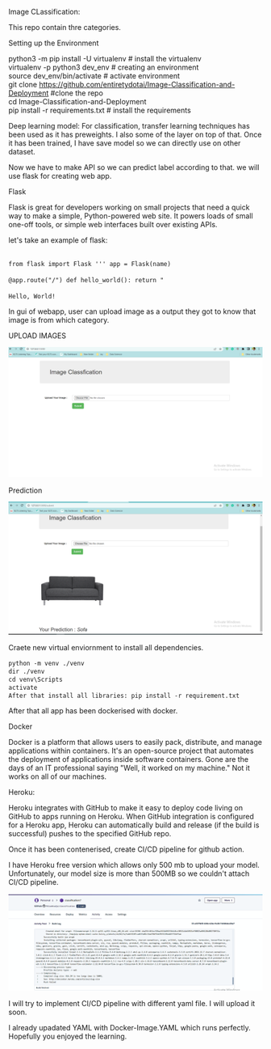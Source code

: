 Image CLassification:

This repo contain thre categories.

Setting up the Environment

python3 -m pip install -U virtualenv # install the virtualenv </br>
virtualenv -p python3 dev_env # creating an environment </br>
source dev_env/bin/activate # activate environment </br>
git clone https://github.com/entiretydotai/Image-Classification-and-Deployment #clone the repo</br>
cd Image-Classification-and-Deployment </br>
pip install -r requirements.txt # install the requirements </br>

Deep learning model: For classification, transfer learning techniques has been used as it has preweights. I also some of the layer on top of that. Once it has been trained, I have save model so we can directly use on other dataset.

Now we have to make API so we can predict label according to that. we will use flask for creating web app.

Flask

Flask is great for developers working on small projects that need a quick way to make a simple, Python-powered web site. It powers loads of small one-off tools, or simple web interfaces built over existing APIs.

let's take an example of flask:

```

from flask import Flask ''' app = Flask(name)

@app.route("/") def hello_world(): return "

Hello, World!

```

In gui of webapp, user can upload image as a output they got to know that image is from which category.

UPLOAD IMAGES

![upload image](https://github.com/Milanbhadja/classification/blob/main/static/upload_image.png)

Prediction

![predicted result](https://github.com/Milanbhadja/classification/blob/main/static/prediction%20image.png)

Craete new virtual enviornment to install all dependencies.

```
python -m venv ./venv 
dir ./venv
cd venv\Scripts
activate
After that install all libraries: pip install -r requirement.txt
```

After that all app has been dockerised with docker.

Docker

Docker is a platform that allows users to easily pack, distribute, and manage applications within containers. It's an open-source project that automates the deployment of applications inside software containers. Gone are the days of an IT professional saying "Well, it worked on my machine." Not it works on all of our machines.

Heroku:

Heroku integrates with GitHub to make it easy to deploy code living on GitHub to apps running on Heroku. When GitHub integration is configured for a Heroku app, Heroku can automatically build and release (if the build is successful) pushes to the specified GitHub repo.

Once it has been contenerised, create CI/CD pipeline for github action.

I have Heroku free version which allows only 500 mb to upload your model. Unfortunately, our model size is more than 500MB so we couldn't attach CI/CD pipeline.

![Heroku image ](https://github.com/Milanbhadja/classification/blob/main/static/Heroku%20Error.png)

I will try to implement CI/CD pipeline with different yaml file. I will upload it soon. 

I already upadated YAML with Docker-Image.YAML which runs perfectly. Hopefully you enjoyed the learning.  

